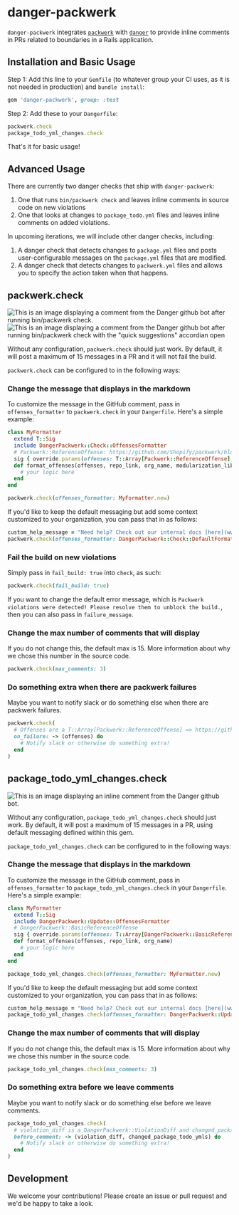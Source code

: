 # danger-packwerk

`danger-packwerk` integrates [`packwerk`](https://github.com/Shopify/packwerk) with [`danger`](https://github.com/danger/danger) to provide inline comments in PRs related to boundaries in a Rails application.

## Installation and Basic Usage
Step 1: Add this line to your `Gemfile` (to whatever group your CI uses, as it is not needed in production) and `bundle install`:

```ruby
gem 'danger-packwerk', group: :test
```

Step 2: Add these to your `Dangerfile`:

```ruby
packwerk.check
package_todo_yml_changes.check
```

That's it for basic usage!

## Advanced Usage

There are currently two danger checks that ship with `danger-packwerk`:
1) One that runs `bin/packwerk check` and leaves inline comments in source code on new violations
2) One that looks at changes to `package_todo.yml` files and leaves inline comments on added violations.

In upcoming iterations, we will include other danger checks, including:
1) A danger check that detects changes to `package.yml` files and posts user-configurable messages on the `package.yml` files that are modified.
2) A danger check that detects changes to `packwerk.yml` files and allows you to specify the action taken when that happens.

## packwerk.check
![This is an image displaying a comment from the Danger github bot after running bin/packwerk check.](docs/check_1.png)
![This is an image displaying a comment from the Danger github bot after running bin/packwerk check with the "quick suggestions" accordian open](docs/check_2.png)

Without any configuration, `packwerk.check` should just work. By default, it will post a maximum of 15 messages in a PR and it will not fail the build.

`packwerk.check` can be configured to in the following ways:

### Change the message that displays in the markdown
To customize the message in the GitHub comment, pass in `offenses_formatter` to `packwerk.check` in your `Dangerfile`. Here's a simple example:
```ruby
class MyFormatter
  extend T::Sig
  include DangerPackwerk::Check::OffensesFormatter
  # Packwerk::ReferenceOffense: https://github.com/Shopify/packwerk/blob/main/lib/packwerk/reference_offense.rb
  sig { override.params(offenses: T::Array[Packwerk::ReferenceOffense], repo_link: String, org_name: String, modularization_library: String ).returns(String) }
  def format_offenses(offenses, repo_link, org_name, modularization_library)
    # your logic here
  end
end

packwerk.check(offenses_formatter: MyFormatter.new)
```

If you'd like to keep the default messaging but add some context customized to your organization, you can pass that in as follows:
```ruby
custom_help_message = "Need help? Check out our internal docs [here](www.example.com)"
packwerk.check(offenses_formatter: DangerPackwerk::Check::DefaultFormatter.new(custom_help_message: custom_help_message))
```

### Fail the build on new violations
Simply pass in `fail_build: true` into `check`, as such:
```ruby
packwerk.check(fail_build: true)
```

If you want to change the default error message, which is `Packwerk violations were detected! Please resolve them to unblock the build.`, then you can also pass in `failure_message`.

### Change the max number of comments that will display
If you do not change this, the default max is 15. More information about why we chose this number in the source code.
```ruby
packwerk.check(max_comments: 3)
```

### Do something extra when there are packwerk failures
Maybe you want to notify slack or do something else when there are packwerk failures.

```ruby
packwerk.check(
  # Offenses are a T::Array[Packwerk::ReferenceOffense] => https://github.com/Shopify/packwerk/blob/main/lib/packwerk/reference_offense.rb
  on_failure: -> (offenses) do
    # Notify slack or otherwise do something extra!
  end
)
```

## package_todo_yml_changes.check
![This is an image displaying an inline comment from the Danger github bot.](docs/update.png)

Without any configuration, `package_todo_yml_changes.check` should just work. By default, it will post a maximum of 15 messages in a PR, using default messaging defined within this gem.

`package_todo_yml_changes.check` can be configured to in the following ways:

### Change the message that displays in the markdown
To customize the message in the GitHub comment, pass in `offenses_formatter` to `package_todo_yml_changes.check` in your `Dangerfile`. Here's a simple example:
```ruby
class MyFormatter
  extend T::Sig
  include DangerPackwerk::Update::OffensesFormatter
  # DangerPackwerk::BasicReferenceOffense
  sig { override.params(offenses: T::Array[DangerPackwerk::BasicReferenceOffense], repo_link: String, org_name: String).returns(String) }
  def format_offenses(offenses, repo_link, org_name)
    # your logic here
  end
end

package_todo_yml_changes.check(offenses_formatter: MyFormatter.new)
```

If you'd like to keep the default messaging but add some context customized to your organization, you can pass that in as follows:
```ruby
custom_help_message = "Need help? Check out our internal docs [here](www.example.com)"
package_todo_yml_changes.check(offenses_formatter: DangerPackwerk::Update::DefaultFormatter.new(custom_help_message: custom_help_message))
```

### Change the max number of comments that will display
If you do not change this, the default max is 15. More information about why we chose this number in the source code.
```ruby
package_todo_yml_changes.check(max_comments: 3)
```

### Do something extra before we leave comments
Maybe you want to notify slack or do something else before we leave comments.

```ruby
package_todo_yml_changes.check(
  # violation_diff is a DangerPackwerk::ViolationDiff and changed_package_todo_ymls is a T::Array[String]
  before_comment: -> (violation_diff, changed_package_todo_ymls) do
    # Notify slack or otherwise do something extra!
  end
)
```

## Development

We welcome your contributions! Please create an issue or pull request and we'd be happy to take a look.
